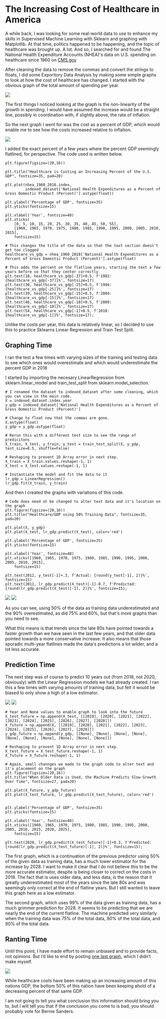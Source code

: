 # The Increasing Cost of Healthcare in America

A while back, I was looking for some real-world data to use to enhance my skills in Supervised Machine Learning with Sklearn  and graphing with Matplotlib. At that time, politics happened to be happening, and the topic of healthcare was brought up. A lot. And so, I searched for and found The National Health Expenditure Accounts (NHEA)'s data on U.S. spending on healthcare since 1960 on [CMS.gov](https://www.cms.gov/Research-Statistics-Data-and-Systems/Statistics-Trends-and-Reports/NationalHealthExpendData/NationalHealthAccountsHistorical)

After cleaning the data to remove the commas and convert the strings to floats, I did some Exporitory Data Analysis by making some simple graphs to look at how the cost of healthcare has changed. I started with the obvious graph of the total amount of spending per year.

<img src='Graphs/Healthcare_Cost.png'/>

The first things I noticed looking at the graph is the non-linearity of the growth in spending. I would have assumed the increase would be a straight line, possibly in coordination with, if slightly above, the rate of inflation. 

So the next graph I went for was the cost as a percent of GDP, which would enable me to see how the costs increased relative to inflation.

<img src='Graphs/Healthcare_Cost_vs_GDP.png'/>

I added the exact percent of a few years where the percent GDP seemingly flatlined, for perspective. The code used is written below.

```
plt.figure(figsize=(20,16))

plt.title("Healthcare is Costing an Increasing Percent of the U.S. GDP", fontsize=35, pad=20)

plt.plot(nhea_1960_2018.index, 
         indexed_dataset['National Health Expenditures as a Percent of Gross Domestic Product (Percent)'].astype(float))

plt.ylabel('Percentage of GDP', fontsize=35)
plt.yticks(fontsize=15)

plt.xlabel('Year', fontsize=40)
plt.xticks(
    [0, 5, 10, 15, 20, 25, 30, 35, 40, 45, 50, 55],
    [1960, 1965, 1970, 1975, 1980, 1985, 1990, 1995, 2000, 2005, 2010, 2015],
    fontsize=15)

# This changes the title of the data so that the text section doesn't get too clogged
healthcare_vs_gdp = nhea_1960_2018['National Health Expenditures as a Percent of Gross Domestic Product (Percent)'].astype(float)

# This adds the percent on the flatline years, starting the text a few years before so that they center correctly
plt.text(18, healthcare_vs_gdp[-37]+0.5, f'1982: {healthcare_vs_gdp[-37]}%', fontsize=17)
plt.text(30, healthcare_vs_gdp[-25]+0.5, f'1994: {healthcare_vs_gdp[-25]}%', fontsize=17)
plt.text(39, healthcare_vs_gdp[-15]+0.5, f'2004: {healthcare_vs_gdp[-15]}%', fontsize=17)
plt.text(46, healthcare_vs_gdp[-10]+0.5, f'2009: {healthcare_vs_gdp[-10]}%', fontsize=17)
plt.text(54, healthcare_vs_gdp[-1]+0.5, f'2018: {healthcare_vs_gdp[-1]}%', fontsize=17);
```

Unlike the costs per year, this data is relatively linear, so I decided to use this to practice Sklearns Linear Regression and Train Test Split. 



## Graphing Time

I ran the test a few times with varying sizes of the training and testing data to see which ones would overestimate and which would underestimate the percent GDP in 2018

I started by importing the necesary LinearRegression from sklearn.linear_model and train_test_split from sklearn.model_selection.

```
# I renamed the dataset to indexed_dataset after some cleaning, which you can view in the main code.
X = indexed_dataset.index.year
y_gdp = indexed_dataset['National Health Expenditures as a Percent of Gross Domestic Product (Percent)']

# Change to float now that the commas are gone.
X.astype(float)
y_gdp = y_gdp.astype(float)

# Rerun this with a different test size to see the range of predicitons
X_train, X_test, y_train, y_test = train_test_split(X, y_gdp, test_size=0.5, shuffle=False)

# Reshaping to prevent 1D Array error in next step.
X_train = X_train.values.reshape(-1, 1)
X_test = X_test.values.reshape(-1, 1)

# Instantiate the model and fit the data to it
lr_gdp = LinearRegression()
lr_gdp.fit(X_train, y_train)
```

And then I created the graphs with variations of this code.
```
# Code does need ot be changed to alter text data and it's location on the graph
plt.figure(figsize=(20,16))
plt.title("Healthcare/GDP using 50% Training Data", fontsize=35, pad=20)

plt.plot(X, y_gdp)
plt.plot(X_test, lr_gdp.predict(X_test), color='red')

plt.ylabel('Percentage of GDP', fontsize=35)
plt.yticks(fontsize=15)

plt.xlabel('Year', fontsize=40)
plt.xticks([1960, 1965, 1970, 1975, 1980, 1985, 1990, 1995, 2000, 2005, 2010, 2015],
    fontsize=15)

plt.text(2012, y_test[-1]+.3, f'Actual: {round(y_test[-1], 2)}%', fontsize=15)
plt.text(2011, lr_gdp.predict(X_test)[-1]-0.7, f'Predicted: {round(lr_gdp.predict(X_test)[-1], 2)}%', fontsize=15);
```

<img src='Graphs/50_Predictor.png'/>

<img src='Graphs/90_Predictor.png'/>

As you can see, using 50% of the data as training data underestimated and the 90% overestimated, as did 75% and 60%, but that's more graphs than you need to see. 

What this means is that trends since the late 80s have pointed towards a faster growth than we have seen in the last few years, and that older data pointed towards a more conservative increase. It also means that those sporadic multi-year flatlines made the data's predictions a lot wilder, and a lot less accurate.

## Prediction Time

The next step was of course to predict 10 years out (from 2018, not 2020, obviously) with the Linear Regression models we had already created. I ran this a few times with varying amounts of training data, but felt it would be biased to only show a high of a low estimator.

<img src='Graphs/Future_50.png'/>

<img src='Graphs/Future_99.png'/>


```
# Year and None values to enable graph to look into the future
X_test_future = np.append(X_test, [[2019], [2020], [2021], [2022], [2023], [2024], [2025], [2026], [2027], [2028]])
X_future = np.append(X, [[2019], [2020], [2021], [2022], [2023], [2024], [2025], [2026], [2027], [2028]])
y_gdp_future = np.append(y_gdp, [[None], [None], [None], [None], [None], [None], [None], [None], [None], [None]])

# Reshaping to prevent 1D Array error in next step.
X_test_future = X_test_future.reshape(-1, 1)
X_future = X_future.reshape(-1, 1)

# Again, small channges we made to the graph code to alter text and it's placement on the graph
plt.figure(figsize=(20,16))
plt.title("When Older Data is Used, the Machine Predicts Slow Growth Over Time", fontsize=27, pad=20)

plt.plot(X_future, y_gdp_future)
plt.plot(X_test_future, lr_gdp.predict(X_test_future), color='red')


plt.ylabel('Percentage of GDP', fontsize=35)
plt.yticks(fontsize=15)

plt.xlabel('Year', fontsize=40)
plt.xticks([1960, 1965, 1970, 1975, 1980, 1985, 1990, 1995, 2000, 2005, 2010, 2015, 2020, 2025],
    fontsize=15)

plt.text(2020, lr_gdp.predict(X_test_future)[-1]+0.3, f'Predicted: {round(lr_gdp.predict(X_test_future)[-1], 2)}%', fontsize=15);
```

The first graph, which is a continuation of the previous predictor using 50% of the given data as training data, has a much lower estimator for the increase by 2028. I want to make it clear that I do not believe this to be the more accurate estimator, despite is being closer to correct on the costs in 2018. The fact that is uses older data, and less data, is the reason that it greatly underestimated most of the years since the late 80s and was seemingly only correct at the end of flatline years. But I still wanted to leave this graph here as a low estimator.

The second graph, which uses 99% of the data given as training data, has a much grimmer prediction for 2028. It seems to be predicting that we are nearly the end of the current flatline. The machine predicted very similarly when the training data was 75% of the total data, 80% of the total data, and 90% of the total data.


## Ranting Time

Until this point, I have made effort to remain unbiased and to provide facts, not opinions. But I’d like to end by posting [one last graph]( https://www.nytimes.com/interactive/2016/12/16/business/economy/nine-new-findings-about-income-inequality-piketty.html), which I didn’t make myself. 

<img src='Graphs/Bottom_50.png'/>

While healthcare costs have been making up an increasing amount of this nations GDP, the bottom 50% of this nation have been keeping ahold of a decreasing percent of that same GDP. 

I am not going to tell you what conclusion this information should bring you to, but I will tell you that if the conclusion you come to is bad, you should probably vote for Bernie Sanders.